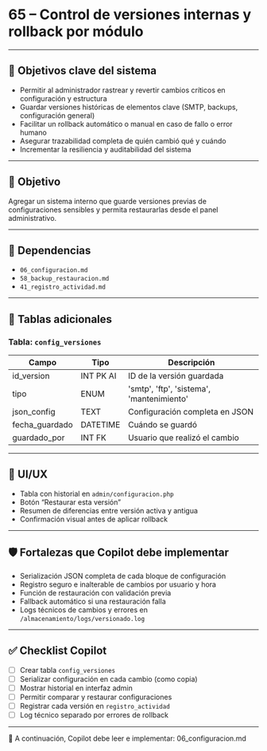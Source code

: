 # 65 – Control de versiones internas y rollback por módulo

---

## 🎯 Objetivos clave del sistema

- Permitir al administrador rastrear y revertir cambios críticos en configuración y estructura  
- Guardar versiones históricas de elementos clave (SMTP, backups, configuración general)  
- Facilitar un rollback automático o manual en caso de fallo o error humano  
- Asegurar trazabilidad completa de quién cambió qué y cuándo  
- Incrementar la resiliencia y auditabilidad del sistema

---

## 🧭 Objetivo

Agregar un sistema interno que guarde versiones previas de configuraciones sensibles y permita restaurarlas desde el panel administrativo.

---

## 🔗 Dependencias

- `06_configuracion.md`  
- `58_backup_restauracion.md`  
- `41_registro_actividad.md`

---

## 🧱 Tablas adicionales

### Tabla: `config_versiones`

| Campo         | Tipo         | Descripción                                  |
|---------------|--------------|----------------------------------------------|
| id_version    | INT PK AI    | ID de la versión guardada                    |
| tipo          | ENUM         | 'smtp', 'ftp', 'sistema', 'mantenimiento'    |
| json_config   | TEXT         | Configuración completa en JSON               |
| fecha_guardado| DATETIME     | Cuándo se guardó                             |
| guardado_por  | INT FK       | Usuario que realizó el cambio                |

---

## 🧪 UI/UX

- Tabla con historial en `admin/configuracion.php`  
- Botón “Restaurar esta versión”  
- Resumen de diferencias entre versión activa y antigua  
- Confirmación visual antes de aplicar rollback  

---

## 🛡️ Fortalezas que Copilot debe implementar

- Serialización JSON completa de cada bloque de configuración  
- Registro seguro e inalterable de cambios por usuario y hora  
- Función de restauración con validación previa  
- Fallback automático si una restauración falla  
- Logs técnicos de cambios y errores en `/almacenamiento/logs/versionado.log`

---

## ✅ Checklist Copilot

- [ ] Crear tabla `config_versiones`  
- [ ] Serializar configuración en cada cambio (como copia)  
- [ ] Mostrar historial en interfaz admin  
- [ ] Permitir comparar y restaurar configuraciones  
- [ ] Registrar cada versión en `registro_actividad`  
- [ ] Log técnico separado por errores de rollback  

---

📌 A continuación, Copilot debe leer e implementar: 06_configuracion.md
